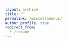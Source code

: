 ```yaml
---
layout: archive
title: ""
permalink: /miscellaneous/
author_profile: true
redirect_from:
  - /resume
---
```

